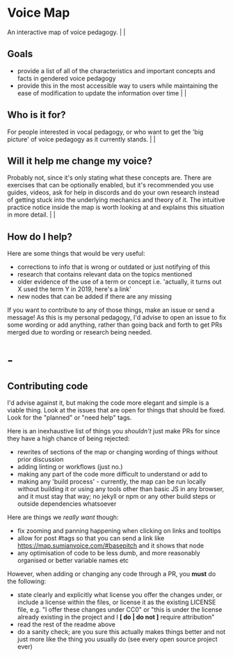 
# Voice Map
An interactive map of voice pedagogy.
|
|
## Goals
- provide a list of all of the characteristics and important concepts and facts in gendered voice pedagogy
- provide this in the most accessible way to users while maintaining the ease of modification to update the information over time
|
|
## Who is it for?
For people interested in vocal pedagogy, or who want to get the 'big picture' of voice pedagogy as it currently stands.
|
|
## Will it help me change my voice?
Probably not, since it's only stating what these concepts are. There are exercises that can be optionally enabled, but it's recommended you use guides, videos, ask for help in discords and do your own research instead of getting stuck into the underlying mechanics and theory of it. The intuitive practice notice inside the map is worth looking at and explains this situation in more detail.
|
|
## How do I help?
Here are some things that would be very useful:
- corrections to info that is wrong or outdated or just notifying of this
- research that contains relevant data on the topics mentioned
- older evidence of the use of a term or concept i.e. 'actually, it turns out X used the term Y in 2019, here's a link'
- new nodes that can be added if there are any missing

If you want to contribute to any of those things, make an issue or send a message! As this is my personal pedagogy, I'd advise to open an issue to fix some wording or add anything, rather than going back and forth to get PRs merged due to wording or research being needed.
# -
## Contributing code
I'd advise against it, but making the code more elegant and simple is a viable thing. Look at the issues that are open for things that should be fixed. Look for the "planned" or "need help" tags.

Here is an inexhaustive list of things you *shouldn't* just make PRs for since they have a high chance of being rejected:
- rewrites of sections of the map or changing wording of things without prior discussion
- adding linting or workflows (just no.)
- making any part of the code more difficult to understand or add to
- making any 'build process' - currently, the map can be run locally without building it or using any tools other than basic JS in any browser, and it must stay that way; no jekyll or npm or any other build steps or outside dependencies whatsoever

Here are things we *really want* though:
- fix zooming and panning happening when clicking on links and tooltips
- allow for post #tags so that you can send a link like https://map.sumianvoice.com/#basepitch and it shows that node
- any optimisation of code to be less dumb, and more reasonably organised or better variable names etc

However, when adding or changing any code through a PR, you **must** do the following:
- state clearly and explicitly what license you offer the changes under, or include a license within the files, or license it as the existing LICENSE file, e.g. "I offer these changes under CC0" or "this is under the license already existing in the project and I **[ do | do not ]** require attribution"
- read the rest of the readme above
- do a sanity check; are you sure this actually makes things better and not just more like the thing you usually do (see every open source project ever)
